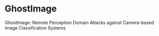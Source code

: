 # GhostImage
GhostImage: Remote Perception Domain Attacks against Camera-based Image Classification Systems
